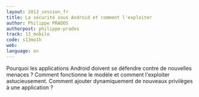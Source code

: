 ```yaml
---
layout: 2013_session_fr
title: La sécurité sous Android et comment l'exploiter
author: Philippe PRADOS
authorpost: philippe-prados
track: 13_mobile
code: s13mo1h
web: 
language: en
---
```


Pourquoi les applications Android doivent se défendre contre de nouvelles menaces ?
Comment fonctionne le modèle et comment l'exploiter astucieusement. Comment ajouter dynamiquement de nouveaux privilèges à une application ?